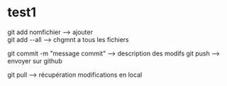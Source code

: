 # test1

git add nomfichier --> ajouter  
git add --all --> chgmnt a tous les fichiers 

git commit -m "message commit" --> description des modifs
git push --> envoyer sur github 

git pull --> récupération modifications en local
